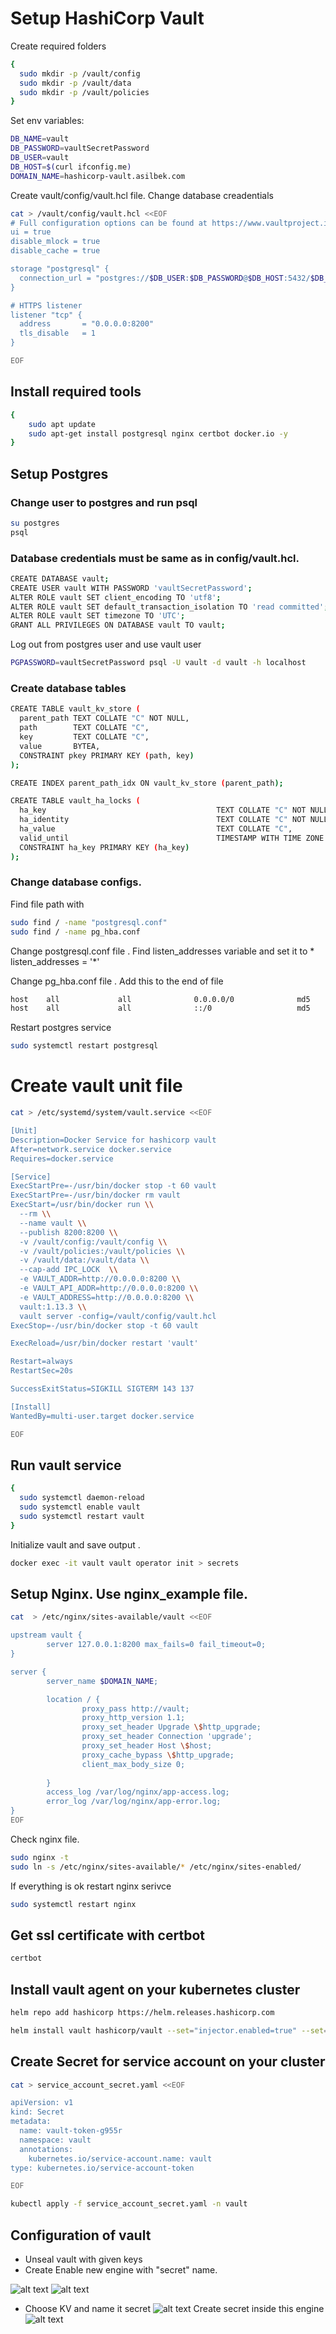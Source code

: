 # Setup HashiCorp Vault
Create required folders

```bash
{
  sudo mkdir -p /vault/config
  sudo mkdir -p /vault/data
  sudo mkdir -p /vault/policies
}
```
Set env variables:
```bash
DB_NAME=vault
DB_PASSWORD=vaultSecretPassword
DB_USER=vault
DB_HOST=$(curl ifconfig.me)
DOMAIN_NAME=hashicorp-vault.asilbek.com
```
Create  vault/config/vault.hcl file. Change database creadentials
```bash
cat > /vault/config/vault.hcl <<EOF
# Full configuration options can be found at https://www.vaultproject.io/docs/configuration
ui = true
disable_mlock = true
disable_cache = true

storage "postgresql" {
  connection_url = "postgres://$DB_USER:$DB_PASSWORD@$DB_HOST:5432/$DB_NAME"
}

# HTTPS listener
listener "tcp" {
  address       = "0.0.0.0:8200"
  tls_disable   = 1
}

EOF

```
## Install required tools

```bash
{
    sudo apt update
    sudo apt-get install postgresql nginx certbot docker.io -y
}
```

## Setup Postgres
### Change user to postgres and run psql
```bash
su postgres  
psql
```
### Database credentials must be same as in config/vault.hcl.
```bash
CREATE DATABASE vault;
CREATE USER vault WITH PASSWORD 'vaultSecretPassword';
ALTER ROLE vault SET client_encoding TO 'utf8';
ALTER ROLE vault SET default_transaction_isolation TO 'read committed';
ALTER ROLE vault SET timezone TO 'UTC';
GRANT ALL PRIVILEGES ON DATABASE vault TO vault;

```
Log out from postgres user and use vault user
```bash
PGPASSWORD=vaultSecretPassword psql -U vault -d vault -h localhost
```
### Create database tables
```bash
CREATE TABLE vault_kv_store (
  parent_path TEXT COLLATE "C" NOT NULL,
  path        TEXT COLLATE "C",
  key         TEXT COLLATE "C",
  value       BYTEA,
  CONSTRAINT pkey PRIMARY KEY (path, key)
);

CREATE INDEX parent_path_idx ON vault_kv_store (parent_path);

CREATE TABLE vault_ha_locks (
  ha_key                                      TEXT COLLATE "C" NOT NULL,
  ha_identity                                 TEXT COLLATE "C" NOT NULL,
  ha_value                                    TEXT COLLATE "C",
  valid_until                                 TIMESTAMP WITH TIME ZONE NOT NULL,
  CONSTRAINT ha_key PRIMARY KEY (ha_key)
);
```

### Change database configs.
Find file path with 
```bash
sudo find / -name "postgresql.conf"
sudo find / -name pg_hba.conf
```
Change postgresql.conf file . Find  listen_addresses variable and set it to * </br>
listen_addresses = '*' </br>

Change pg_hba.conf file . Add this to the end of file
```bash
host    all             all              0.0.0.0/0              md5
host    all             all              ::/0                   md5
```

Restart postgres service
```bash
sudo systemctl restart postgresql
```
# Create vault unit file
```bash
cat > /etc/systemd/system/vault.service <<EOF 

[Unit]
Description=Docker Service for hashicorp vault
After=network.service docker.service
Requires=docker.service

[Service]
ExecStartPre=-/usr/bin/docker stop -t 60 vault
ExecStartPre=-/usr/bin/docker rm vault
ExecStart=/usr/bin/docker run \\
  --rm \\
  --name vault \\
  --publish 8200:8200 \\
  -v /vault/config:/vault/config \\
  -v /vault/policies:/vault/policies \\
  -v /vault/data:/vault/data \\
  --cap-add IPC_LOCK  \\
  -e VAULT_ADDR=http://0.0.0.0:8200 \\
  -e VAULT_API_ADDR=http://0.0.0.0:8200 \\
  -e VAULT_ADDRESS=http://0.0.0.0:8200 \\
  vault:1.13.3 \\
  vault server -config=/vault/config/vault.hcl
ExecStop=-/usr/bin/docker stop -t 60 vault

ExecReload=/usr/bin/docker restart 'vault'

Restart=always
RestartSec=20s

SuccessExitStatus=SIGKILL SIGTERM 143 137

[Install]
WantedBy=multi-user.target docker.service

EOF
```
## Run vault service
```bash
{
  sudo systemctl daemon-reload
  sudo systemctl enable vault
  sudo systemctl restart vault
}
```
Initialize vault and save output . 
```bash
docker exec -it vault vault operator init > secrets
```

## Setup Nginx. Use nginx_example file.
```bash
cat  > /etc/nginx/sites-available/vault <<EOF

upstream vault {
        server 127.0.0.1:8200 max_fails=0 fail_timeout=0;
}

server {
        server_name $DOMAIN_NAME;

        location / {
                proxy_pass http://vault;
                proxy_http_version 1.1;
                proxy_set_header Upgrade \$http_upgrade;
                proxy_set_header Connection 'upgrade';
                proxy_set_header Host \$host;
                proxy_cache_bypass \$http_upgrade;
                client_max_body_size 0;
                
        }
        access_log /var/log/nginx/app-access.log;
        error_log /var/log/nginx/app-error.log;
}
EOF
```
Check nginx file. 
```bash
sudo nginx -t
sudo ln -s /etc/nginx/sites-available/* /etc/nginx/sites-enabled/

```
If everything is ok restart nginx serivce
```bash
sudo systemctl restart nginx
```

## Get ssl certificate with certbot
```bash
certbot
```

## Install vault agent on your kubernetes cluster

```bash
helm repo add hashicorp https://helm.releases.hashicorp.com

helm install vault hashicorp/vault --set="injector.enabled=true" --set=injector.externalVaultAddr=https://vault.asilbek.com -n vault --create-namespace
```

## Create Secret for service account on your cluster
```bash
cat > service_account_secret.yaml <<EOF 

apiVersion: v1
kind: Secret
metadata:
  name: vault-token-g955r
  namespace: vault
  annotations:
    kubernetes.io/service-account.name: vault
type: kubernetes.io/service-account-token

EOF

kubectl apply -f service_account_secret.yaml -n vault
```

## Configuration of vault

* Unseal vault with given keys
* Create Enable new engine with "secret" name.

![alt text](images/image.png)
![alt text](images/image-1.png)
* Choose KV  and name it secret
![alt text](images/image-2.png)
Create secret inside this engine
![alt text](images/image-3.png)